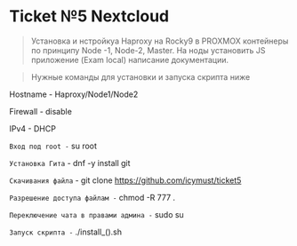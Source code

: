 # Ticket №5 Nextcloud 

> Установка и нстройкуа Haproxy на Rocky9 в PROXMOX контейнеры по принципу Node -1, Node-2, Master. На ноды установить JS приложение (Exam local) написание документации. 

> Нужные команды для установки и запуска скрипта ниже

Hostname - Haproxy/Node1/Node2

Firewall - disable

IPv4 - DHCP

`Вход под root -`
su root

`Установка Гита` -
dnf -y install git

`Скачивания файла` -
git clone https://github.com/icymust/ticket5

`Разрешение доступа файлам -`
chmod -R 777 . 

`Переключение чата в правами админа -`
sudo su

`Запуск скрипта -`
./install_().sh
